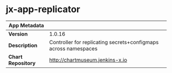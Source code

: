 # jx-app-replicator

|App Metadata||
|---|---|
| **Version** | 1.0.16 |
| **Description** | Controller for replicating secrets+configmaps across namespaces |
| **Chart Repository** | http://chartmuseum.jenkins-x.io |
